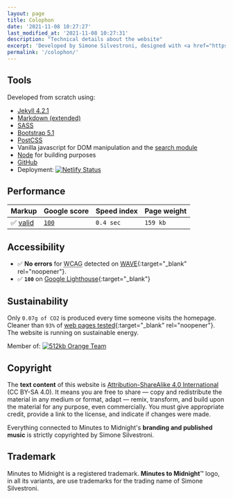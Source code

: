 ```yaml
---
layout: page
title: Colophon
date: '2021-11-08 10:27:27'
last_modified_at: '2021-11-08 10:27:31'
description: "Technical details about the website"
excerpt: 'Developed by Simone Silvestroni, designed with <a href="https://silviamaggidesign.com/" title="Go to Silvia Maggi website">Silvia Maggi</a>, who also provided information architecture and photography. Check the post <a href="/blog/website-redesign/"><em>Website redesign</em></a> for a more philosophical analysis.'
permalink: '/colophon/'
---
```

## Tools

Developed from scratch using:

- [Jekyll 4.2.1](https://jekyllrb.com/)
- [Markdown (extended)](https://www.markdownguide.org/getting-started/)
- [SASS](https://sass-lang.com/)
- [Bootstrap 5.1](https://getbootstrap.com/)
- [PostCSS](https://postcss.org/)
- Vanilla javascript for DOM manipulation and the [search module](https://github.com/daviddarnes/jekyll-search-js)
- [Node](https://nodejs.org/) for building purposes
- [GitHub](https://github.com/)
- Deployment: [![Netlify Status](https://api.netlify.com/api/v1/badges/d2941475-cc56-4e5c-98c9-e16845e6cbea/deploy-status)](https://app.netlify.com/sites/minutestomidnight/deploys)

## Performance

<div class="table-responsive">
  <table class="table table-striped">
    <thead>
      <tr>
        <th scope="col" class="align-top text-center fw-bold"><strong>Markup</strong></th>
        <th scope="col" class="align-top text-center fw-bold"><strong>Google score</strong></th>
        <th scope="col" class="align-top text-center fw-bold"><strong>Speed index</strong></th>
        <th scope="col" class="align-top text-center fw-bold"><strong>Page weight</strong></th>
      </tr>
    </thead>
    <tbody>
      <tr>
        <td class="text-center fs-3">✅ <a href="https://validator.w3.org/nu/?doc=https://minutestomidnight.co.uk/" target="_blank" rel="noopener">valid</a></td>
        <td class="text-center fs-3"><a href="https://pagespeed.web.dev/report?url=https%3A%2F%2Fminutestomidnight.co.uk%2F" target="_blank" rel="noopener"><code>100</code></a></td>
        <td class="text-center fs-3 fw-bold"><code>0.4 sec</code></td>
        <td class="text-center fs-3"><code>159 kb</code></td>
      </tr>
    </tbody>
  </table>
</div>

## Accessibility

- ✅ **No errors** for 
<abbr title="Web Content Accessibility Guidelines">WCAG</abbr> detected on [WAVE](https://wave.webaim.org/report#/https://minutestomidnight.co.uk/){:target="_blank" rel="noopener"}.
- ✅ **`100`** on [Google Lighthouse](https://web.dev/measure/){:target="_blank"}

## Sustainability

Only `0.07g of CO2` is produced every time someone visits the homepage. Cleaner than `93%` of [web pages tested](https://www.websitecarbon.com/website/minutestomidnight-co-uk/ "Visit Website carbon"){:target="_blank" rel="noopener"}. The website is running on sustainable energy.

<p class="detached">Member of: <a href="https://512kb.club"><img src="https://512kb.club/assets/images/orange-team.svg" alt="512kb Orange Team" /></a></p>

## Copyright

The **text content** of this website is [Attribution-ShareAlike 4.0 International](https://creativecommons.org/licenses/by-sa/4.0/) (CC BY-SA 4.0). It means you are free to share — copy and redistribute the material in any medium or format, adapt — remix, transform, and build upon the material for any purpose, even commercially. You must give appropriate credit, provide a link to the license, and indicate if changes were made.

Everything connected to Minutes to Midnight's **branding and published music** is strictly copyrighted by Simone Silvestroni.

## Trademark

Minutes to Midnight is a registered trademark. **Minutes to Midnight**&trade; logo, in all its variants, are use trademarks for the trading name of Simone Silvestroni.